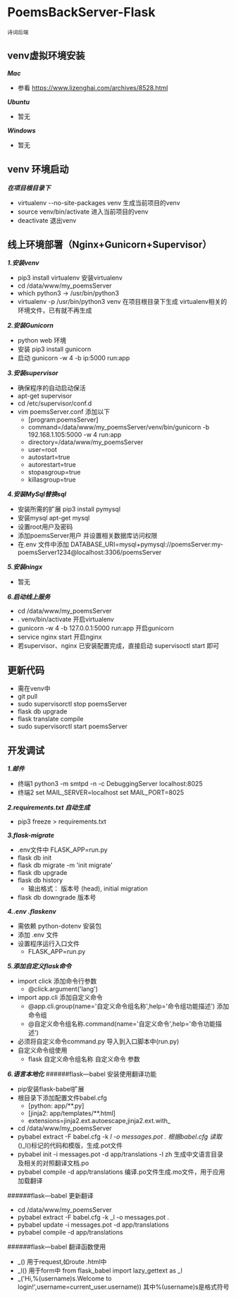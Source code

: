 # PoemsBackServer-Flask
    诗词后端

## venv虚拟环境安装
***Mac***
   * 参看 https://www.lizenghai.com/archives/8528.html

***Ubuntu***
   * 暂无  
   
***Windows***
   * 暂无

## venv 环境启动
***在项目根目录下***
* virtualenv --no-site-packages venv 生成当前项目的venv
* source venv/bin/activate  进入当前项目的venv
* deactivate                退出venv


## 线上环境部署（Nginx+Gunicorn+Supervisor）

***1.安装venv***
* pip3 install virtualenv                  安装virtualenv
* cd /data/www/my_poemsServer
* which python3 -> /usr/bin/python3
* virtualenv -p /usr/bin/python3 venv      在项目根目录下生成 virtualenv相关的环境文件，已有就不再生成


***2.安装Gunicorn***
* python web 环境
* 安装 pip3 install gunicorn
* 启动 gunicorn -w 4 -b ip:5000 run:app 


***3.安装supervisor***
* 确保程序的自动启动保活
* apt-get supervisor
* cd /etc/supervisor/conf.d
* vim poemsServer.conf 添加以下
    - [program:poemsServer]
    - command=/data/www/my_poemsServer/venv/bin/gunicorn -b 192.168.1.105:5000 -w 4 run:app
    - directory=/data/www/my_poemsServer
    - user=root
    - autostart=true
    - autorestart=true
    - stopasgroup=true
    - killasgroup=true


***4.安装MySql替换sql***
* 安装所需的扩展 pip3 install pymysql
* 安装mysql apt-get mysql 
* 设置root用户及密码
* 添加poemsServer用户 并设置相关数据库访问权限
* 在.env 文件中添加 DATABASE_URI=mysql+pymysql://poemsServer:my-poemsServer1234@localhost:3306/poemsServer


***5.安装ningx***
* 暂无

***6.启动线上服务***
* cd /data/www/my_poemsServer
* . venv/bin/activate                          开启virtualenv
* gunicorn -w 4 -b 127.0.0.1:5000 run:app      开启gunicorn
* service nginx start                          开启nginx
* 若supervisor、nginx 已安装配置完成，直接启动 supervisoctl start 即可 

## 更新代码
* 需在venv中
* git pull
* sudo supervisorctl stop poemsServer
* flask db upgrade
* flask translate compile
* sudo supervisorctl start poemsServer


## 开发调试
***1.邮件***
* 终端1 python3 -m smtpd -n -c DebuggingServer localhost:8025
* 终端2 set MAIL_SERVER=localhost  set MAIL_PORT=8025

***2.requirements.txt 自动生成***
* pip3 freeze > requirements.txt

***3.flask-migrate***
* .env文件中 FLASK_APP=run.py 
* flask db init
* flask db migrate -m 'init migrate'
* flask db upgrade
* flask db history
    - 输出格式： 版本号 (head), initial migration
* flask db downgrade 版本号

***4..env .flaskenv***
* 需依赖 python-dotenv 安装包
* 添加 .env 文件
* 设置程序运行入口文件
   - FLASK_APP=run.py 
    
***5.添加自定义flask命令***
* import click 添加命令行参数 
   - @click.argument('lang')
* import app.cli 添加自定义命令
   - @app.cli.group(name='自定义命令组名称',help='命令组功能描述') 添加命令组
   - @自定义命令组名称.command(name='自定义命令',help='命令功能描述')
* 必须将自定义命令command.py 导入到入口脚本中(run.py)
* 自定义命令组使用
   - flask 自定义命令组名称 自定义命令 参数


***6.语言本地化***
######flask—babel 安装使用翻译功能
* pip安装flask-babel扩展
* 根目录下添加配置文件babel.cfg
   - [python: app/**.py]
   - [jinja2: app/templates/**.html]
   - extensions=jinja2.ext.autoescape,jinja2.ext.with_
* cd /data/www/my_poemsServer
* pybabel extract -F babel.cfg -k _l -o messages.pot .   根据babel.cfg 读取_()_l()标记的代码和模版，生成.pot文件
* pybabel init -i messages.pot -d app/translations -l zh  生成中文语言目录及相关的对照翻译文档.po
* pybabel compile -d app/translations                   编译.po文件生成.mo文件，用于应用加载翻译

######flask—babel 更新翻译
* cd /data/www/my_poemsServer
* pybabel extract -F babel.cfg -k _l -o messages.pot .   
* pybabel update -i messages.pot -d app/translations
* pybabel compile -d app/translations  

######flask—babel 翻译函数使用
* _() 用于request,如route .html中
* _l() 用于form中 from flask_babel import lazy_gettext as _l
* _('Hi,%(username)s.Welcome to login!',username=current_user.username)) 其中%(username)s是格式符号

 
   
                                                                                       
